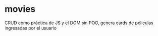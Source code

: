 # movies

CRUD como práctica de JS y el DOM sin POO, genera cards de películas ingresadas por el usuario
